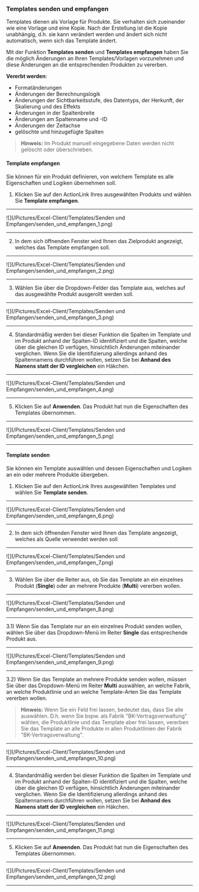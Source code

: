 ### Templates senden und empfangen

Templates dienen als Vorlage für Produkte. Sie verhalten sich zueinander wie eine Vorlage und eine Kopie. Nach der Erstellung ist die Kopie unabhängig, d.h. sie kann verändert werden und ändert sich nicht automatisch, wenn sich das Template ändert. 

Mit der Funktion **Templates senden** und **Templates empfangen** haben Sie die möglich Änderungen an Ihren Templates/Vorlagen vorzunehmen und diese Änderungen an die entsprechenden Produkten zu vererben.

**Vererbt werden**:

* Formatänderungen
* Änderungen der Berechnungslogik
* Änderungen der Sichtbarkeitsstufe, des Datentyps, der Herkunft, der Skalierung und des Effekts
* Änderungen in der Spaltenbreite
* Änderungen am Spaltenname und -ID
* Änderungen der Zeitachse
* gelöschte und hinzugefügte Spalten

> **Hinweis:** Im Produkt manuell eingegebene Daten werden nicht gelöscht oder überschrieben.

#### Template empfangen

Sie können für ein Produkt definieren, von welchem Template es alle Eigenschaften und Logiken übernehmen soll.

1) Klicken Sie auf den ActionLink Ihres ausgewählten Produkts und wählen Sie **Template empfangen**.

---
![](/Pictures/Excel-Client/Templates/Senden und Empfangen/senden_und_empfangen_1.png)

---

2) In dem sich öffnenden Fenster wird Ihnen das Zielprodukt angezeigt, welches das Template empfangen soll.

---
![](/Pictures/Excel-Client/Templates/Senden und Empfangen/senden_und_empfangen_2.png)

---

3) Wählen Sie über die Dropdown-Felder das Template aus, welches auf das ausgewählte Produkt ausgerollt werden soll.

---
![](/Pictures/Excel-Client/Templates/Senden und Empfangen/senden_und_empfangen_3.png)

---

4) Standardmäßig werden bei dieser Funktion die Spalten im Template und im Produkt anhand der Spalten-ID identifiziert und die Spalten, welche über die gleichen ID verfügen, hinsichtlich Änderungen miteinander verglichen. Wenn Sie die Identifizierung allerdings anhand des Spaltennamens durchführen wollen, setzen Sie bei **Anhand des Namens statt der ID vergleichen** ein Häkchen.

---
![](/Pictures/Excel-Client/Templates/Senden und Empfangen/senden_und_empfangen_4.png)

---

5) Klicken Sie auf **Anwenden**. Das Produkt hat nun die Eigenschaften des Templates übernommen.

---
![](/Pictures/Excel-Client/Templates/Senden und Empfangen/senden_und_empfangen_5.png)

---

#### Template senden

Sie können ein Template auswählen und dessen Eigenschaften und Logiken an ein oder mehrere Produkte übergeben.

1) Klicken Sie auf den ActionLink Ihres ausgewählten Templates und wählen Sie **Template senden**.

---
![](/Pictures/Excel-Client/Templates/Senden und Empfangen/senden_und_empfangen_6.png)

---

2) In dem sich öffnenden Fenster wird Ihnen das Template angezeigt, welches als Quelle verwendet werden soll

---
![](/Pictures/Excel-Client/Templates/Senden und Empfangen/senden_und_empfangen_7.png)

---

3) Wählen Sie über die Reiter aus, ob Sie das Template an ein einzelnes Produkt (**Single**) oder an mehrere Produkte (**Multi**) vererben wollen.

---
![](/Pictures/Excel-Client/Templates/Senden und Empfangen/senden_und_empfangen_8.png)

---

3.1) Wenn Sie das Template nur an ein einzelnes Produkt senden wollen, wählen Sie über das Dropdown-Menü im Reiter **Single** das entsprechende Produkt aus.

---
![](/Pictures/Excel-Client/Templates/Senden und Empfangen/senden_und_empfangen_9.png)

---

3.2) Wenn Sie das Template an mehrere Produkte senden wollen, müssen Sie über das Dropdown-Menü im Reiter **Multi** auswählen, an welche Fabrik, an welche Produktlinie und an welche Template-Arten Sie das Template vererben wollen.

> **Hinweis:** Wenn Sie ein Feld frei lassen, bedeutet das, dass Sie alle auswählen. D.h. wenn Sie bspw. als Fabrik "BK-Vertragsverwaltung" wählen, die Produktlinie und das Template aber frei lassen, vererben Sie das Template an alle Produkte in allen Produktlinien der Fabrik "BK-Vertragsverwaltung".

---
![](/Pictures/Excel-Client/Templates/Senden und Empfangen/senden_und_empfangen_10.png)

---

4) Standardmäßig werden bei dieser Funktion die Spalten im Template und im Produkt anhand der Spalten-ID identifiziert und die Spalten, welche über die gleichen ID verfügen, hinsichtlich Änderungen miteinander verglichen. Wenn Sie die Identifizierung allerdings anhand des Spaltennamens durchführen wollen, setzen Sie bei **Anhand des Namens statt der ID vergleichen** ein Häkchen.

---
![](/Pictures/Excel-Client/Templates/Senden und Empfangen/senden_und_empfangen_11.png)

---

5) Klicken Sie auf **Anwenden**. Das Produkt hat nun die Eigenschaften des Templates übernommen.

---
![](/Pictures/Excel-Client/Templates/Senden und Empfangen/senden_und_empfangen_12.png)

---